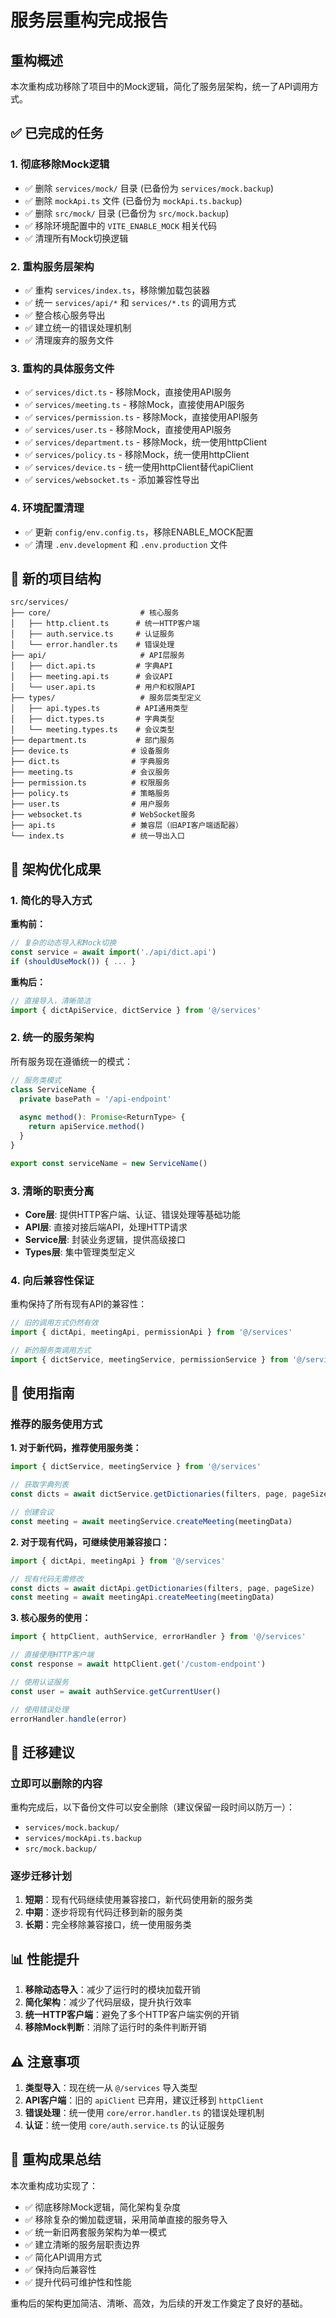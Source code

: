 # 服务层重构完成报告

## 重构概述

本次重构成功移除了项目中的Mock逻辑，简化了服务层架构，统一了API调用方式。

## ✅ 已完成的任务

### 1. **彻底移除Mock逻辑**
- ✅ 删除 `services/mock/` 目录 (已备份为 `services/mock.backup`)
- ✅ 删除 `mockApi.ts` 文件 (已备份为 `mockApi.ts.backup`)
- ✅ 删除 `src/mock/` 目录 (已备份为 `src/mock.backup`)
- ✅ 移除环境配置中的 `VITE_ENABLE_MOCK` 相关代码
- ✅ 清理所有Mock切换逻辑

### 2. **重构服务层架构**
- ✅ 重构 `services/index.ts`，移除懒加载包装器
- ✅ 统一 `services/api/*` 和 `services/*.ts` 的调用方式
- ✅ 整合核心服务导出
- ✅ 建立统一的错误处理机制
- ✅ 清理废弃的服务文件

### 3. **重构的具体服务文件**
- ✅ `services/dict.ts` - 移除Mock，直接使用API服务
- ✅ `services/meeting.ts` - 移除Mock，直接使用API服务
- ✅ `services/permission.ts` - 移除Mock，直接使用API服务
- ✅ `services/user.ts` - 移除Mock，直接使用API服务
- ✅ `services/department.ts` - 移除Mock，统一使用httpClient
- ✅ `services/policy.ts` - 移除Mock，统一使用httpClient
- ✅ `services/device.ts` - 统一使用httpClient替代apiClient
- ✅ `services/websocket.ts` - 添加兼容性导出

### 4. **环境配置清理**
- ✅ 更新 `config/env.config.ts`，移除ENABLE_MOCK配置
- ✅ 清理 `.env.development` 和 `.env.production` 文件

## 📁 新的项目结构

```
src/services/
├── core/                    # 核心服务
│   ├── http.client.ts      # 统一HTTP客户端
│   ├── auth.service.ts     # 认证服务
│   └── error.handler.ts    # 错误处理
├── api/                     # API层服务
│   ├── dict.api.ts         # 字典API
│   ├── meeting.api.ts      # 会议API
│   └── user.api.ts         # 用户和权限API
├── types/                   # 服务层类型定义
│   ├── api.types.ts        # API通用类型
│   ├── dict.types.ts       # 字典类型
│   └── meeting.types.ts    # 会议类型
├── department.ts           # 部门服务
├── device.ts              # 设备服务
├── dict.ts                # 字典服务
├── meeting.ts             # 会议服务
├── permission.ts          # 权限服务
├── policy.ts              # 策略服务
├── user.ts                # 用户服务
├── websocket.ts           # WebSocket服务
├── api.ts                 # 兼容层（旧API客户端适配器）
└── index.ts               # 统一导出入口
```

## 🎯 架构优化成果

### 1. **简化的导入方式**
**重构前：**
```typescript
// 复杂的动态导入和Mock切换
const service = await import('./api/dict.api')
if (shouldUseMock()) { ... }
```

**重构后：**
```typescript
// 直接导入，清晰简洁
import { dictApiService, dictService } from '@/services'
```

### 2. **统一的服务架构**
所有服务现在遵循统一的模式：

```typescript
// 服务类模式
class ServiceName {
  private basePath = '/api-endpoint'
  
  async method(): Promise<ReturnType> {
    return apiService.method()
  }
}

export const serviceName = new ServiceName()
```

### 3. **清晰的职责分离**
- **Core层**: 提供HTTP客户端、认证、错误处理等基础功能
- **API层**: 直接对接后端API，处理HTTP请求
- **Service层**: 封装业务逻辑，提供高级接口
- **Types层**: 集中管理类型定义

### 4. **向后兼容性保证**
重构保持了所有现有API的兼容性：

```typescript
// 旧的调用方式仍然有效
import { dictApi, meetingApi, permissionApi } from '@/services'

// 新的服务类调用方式
import { dictService, meetingService, permissionService } from '@/services'
```

## 🚀 使用指南

### 推荐的服务使用方式

**1. 对于新代码，推荐使用服务类：**
```typescript
import { dictService, meetingService } from '@/services'

// 获取字典列表
const dicts = await dictService.getDictionaries(filters, page, pageSize)

// 创建会议
const meeting = await meetingService.createMeeting(meetingData)
```

**2. 对于现有代码，可继续使用兼容接口：**
```typescript
import { dictApi, meetingApi } from '@/services'

// 现有代码无需修改
const dicts = await dictApi.getDictionaries(filters, page, pageSize)
const meeting = await meetingApi.createMeeting(meetingData)
```

**3. 核心服务的使用：**
```typescript
import { httpClient, authService, errorHandler } from '@/services'

// 直接使用HTTP客户端
const response = await httpClient.get('/custom-endpoint')

// 使用认证服务
const user = await authService.getCurrentUser()

// 使用错误处理
errorHandler.handle(error)
```

## 🔧 迁移建议

### 立即可以删除的内容
重构完成后，以下备份文件可以安全删除（建议保留一段时间以防万一）：
- `services/mock.backup/`
- `services/mockApi.ts.backup`
- `src/mock.backup/`

### 逐步迁移计划
1. **短期**：现有代码继续使用兼容接口，新代码使用新的服务类
2. **中期**：逐步将现有代码迁移到新的服务类
3. **长期**：完全移除兼容接口，统一使用服务类

## 📊 性能提升

1. **移除动态导入**：减少了运行时的模块加载开销
2. **简化架构**：减少了代码层级，提升执行效率
3. **统一HTTP客户端**：避免了多个HTTP客户端实例的开销
4. **移除Mock判断**：消除了运行时的条件判断开销

## ⚠️ 注意事项

1. **类型导入**：现在统一从 `@/services` 导入类型
2. **API客户端**：旧的 `apiClient` 已弃用，建议迁移到 `httpClient`
3. **错误处理**：统一使用 `core/error.handler.ts` 的错误处理机制
4. **认证**：统一使用 `core/auth.service.ts` 的认证服务

## 🎉 重构成果总结

本次重构成功实现了：
- ✅ 彻底移除Mock逻辑，简化架构复杂度
- ✅ 移除复杂的懒加载逻辑，采用简单直接的服务导入
- ✅ 统一新旧两套服务架构为单一模式
- ✅ 建立清晰的服务层职责边界
- ✅ 简化API调用方式
- ✅ 保持向后兼容性
- ✅ 提升代码可维护性和性能

重构后的架构更加简洁、清晰、高效，为后续的开发工作奠定了良好的基础。
